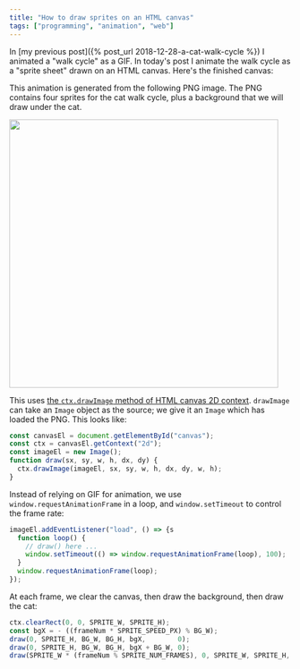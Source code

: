 ```yaml
---
title: "How to draw sprites on an HTML canvas"
tags: ["programming", "animation", "web"]
---
```


In [my previous post]({% post_url 2018-12-28-a-cat-walk-cycle %})
I animated a "walk cycle" as a GIF.
In today's post I animate the walk cycle as a "sprite sheet"
drawn on an HTML canvas.
Here's the finished canvas:

<canvas id="canvas" style="image-rendering: pixelated;"></canvas>

This animation is generated from the following PNG image.
The PNG contains four sprites for the cat walk cycle,
plus a background that we will draw under the cat.

<img id="sprite" src="{% link /assets/2018-12-29-sprite-canvas/cat-sprite.png %}" style="width: 480px; image-rendering: pixelated;"/>

This uses [the `ctx.drawImage` method of HTML canvas 2D context](https://developer.mozilla.org/en-US/docs/Web/API/CanvasRenderingContext2D/drawImage).
`drawImage` can take an `Image` object as the source;
we give it an `Image` which has loaded the PNG.
This looks like:

```js
const canvasEl = document.getElementById("canvas");
const ctx = canvasEl.getContext("2d");
const imageEl = new Image();
function draw(sx, sy, w, h, dx, dy) {
  ctx.drawImage(imageEl, sx, sy, w, h, dx, dy, w, h);
}
```

Instead of relying on GIF for animation,
we use `window.requestAnimationFrame` in a loop,
and `window.setTimeout` to control the frame rate:

```js
imageEl.addEventListener("load", () => {s
  function loop() {
    // draw() here ...
    window.setTimeout(() => window.requestAnimationFrame(loop), 100);
  }
  window.requestAnimationFrame(loop);
});
```

At each frame,
we clear the canvas,
then draw the background,
then draw the cat:

```js
ctx.clearRect(0, 0, SPRITE_W, SPRITE_H);
const bgX = - ((frameNum * SPRITE_SPEED_PX) % BG_W);
draw(0, SPRITE_H, BG_W, BG_H, bgX,        0);
draw(0, SPRITE_H, BG_W, BG_H, bgX + BG_W, 0);
draw(SPRITE_W * (frameNum % SPRITE_NUM_FRAMES), 0, SPRITE_W, SPRITE_H, 12, 0);
```

<div>
  <script>
    const SPRITE_NUM_FRAMES = 4;
    const SPRITE_W = 24;
    const SPRITE_H = 24;
    const SPRITE_SPEED_PX = 2;

    const BG_W = SPRITE_W * SPRITE_NUM_FRAMES;
    const BG_H = SPRITE_H;
    
    const CANVAS_W = 48;
    const CANVAS_H = SPRITE_H;

    const ZOOM = 10;

    const canvasEl = document.getElementById("canvas");
    canvasEl.width = CANVAS_W;
    canvasEl.height = CANVAS_H;
    canvasEl.style.width = (CANVAS_W*ZOOM) + "px";

    let frameNum = 0;

    const ctx = canvasEl.getContext("2d");
    const imageEl = new Image();

    function draw(sx, sy, sw, sh, dx, dy) {
      ctx.drawImage(imageEl, sx, sy, sw, sh, dx, dy, sw, sh);
    }

    imageEl.addEventListener("load", () => {
      function loop() {
        ctx.clearRect(0, 0, SPRITE_W, SPRITE_H);

        const bgX = - ((frameNum * SPRITE_SPEED_PX) % BG_W);

        draw(0, SPRITE_H, BG_W, BG_H, bgX,        0);
        draw(0, SPRITE_H, BG_W, BG_H, bgX + BG_W, 0);

        draw(SPRITE_W * (frameNum % SPRITE_NUM_FRAMES), 0, SPRITE_W, SPRITE_H, 12, 0);

        frameNum++;
        window.setTimeout(() => window.requestAnimationFrame(loop), 100);
      }
      window.requestAnimationFrame(loop);
    });
    imageEl.src = '{% link /assets/2018-12-29-sprite-canvas/cat-sprite.png %}';
  </script>
</div>